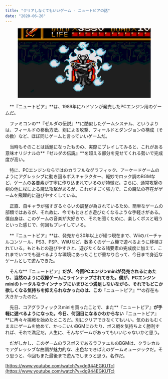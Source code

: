 ```yaml
---
title: "クリアしなくてもいいゲーム - ニュートピアの話"
date: "2020-06-26"
---
```


<figure>

![](assets/n588129dce140_5c2658736dd3b1b382d59d3acb7ab3e9.png)

</figure>

　**『ニュートピア』**は、1989年にハドソンが発売したPCエンジン用のゲームだ。

　ファミコンの**『ゼルダの伝説』**に酷似したゲームシステム、というよりは、フィールドの移動方法、剣による攻撃、フィールドとダンジョンの構成（その数）など、ほぼ同じゲームと言っていいゲームだ。

　当時もそのことは話題になったものの、実際にプレイしてみると、これがある意味オリジナルの**『ゼルダの伝説』**を超える部分を見せてくれる勢いで完成度が高い。

　特に、PCエンジンならではのカラフルなグラフィック、アーケードゲームのようにアグレッシブに動き回るボスキャラクター、軽妙でロック調のBGMなど、ゲームの各要素が丁寧に作り込まれているのが特徴だ。さらに、通常攻撃の剣の他に杖による魔法攻撃があるが、これがすごく強力で、この魔法の存在がゲームを飛躍的に遊びやすくしている。

　正直、自キャラが強すぎるぐらいの調整が為されているため、簡単なゲームの部類ではあるが、それ故に、今でもときどき遊びたくなるような手軽さがある。僕自身は、このゲームの音楽が大好きで、それを聞くために、楽しくボスと戦うといった感じで、何回もプレイしている。

　**『ニュートピア』**は、発売から30年以上が経つ現在まで、Wiiのバーチャルコンソール、PS3、PSP、WiiUなど、数多くのゲーム機で遊べるように移植されている。もともとの遊びやすさと、遊びたくなる諸要素の完成度に加えて、これまでいつでも遊べるような環境にあったことが重なり合って、今日まで身近なゲームとして遊んできた。

　そんな**『ニュートピア』**だが、今回PCエンジンminiが発売されるにあたり、当然のように収録ゲームにラインナップされてきた。僕が、PCエンジンminiのトータルなラインナップにいまひとつ満足しないながら、それでもどこか欲しくなる気持ちを抑えられなかったのは、この**『ニュートピア』**の存在も大きかったのだ。

　先日、コアグラフィックスminiを買ったことで、また**『ニュートピア』**が手軽に遊べるようになった。今日、何回目になるかわからない**『ニュートピア』**に再々々挑戦を始めたところだ。別にクリアできなくてもいい。気のおもむくままにゲームを始めて、かっこいいBGMにひたり、ボス戦を気持ちよく勝利すれば、それで満足だ。人生に、そんなゲームがあってもいいじゃないかと思う。

　だがしかし、このゲームのラスボスであるラファエルのBGMは、クラシカルでアグレッシブな曲調が魅力的な、出色なできばえのゲームミュージックだ。そう思うと、今回もまた最後まで遊んでしまうと思う。名作だ。

[https://www.youtube.com/watch?v=dg944EGKUTc](https://www.youtube.com/watch?v=dg944EGKUTc)
